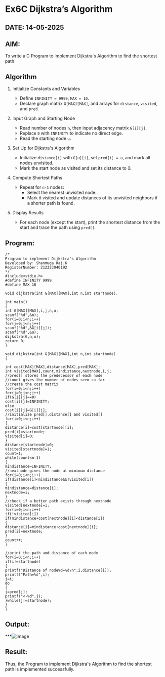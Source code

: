 # Ex6C Dijkstra’s Algorithm
## DATE: 14-05-2025
## AIM:
To write a C Program to implement Dijkstra's Algorithm to find the shortest path

## Algorithm

1. Initialize Constants and Variables  
   - Define `INFINITY = 9999`, `MAX = 10`.  
   - Declare graph matrix `G[MAX][MAX]`, and arrays for `distance`, `visited`, and `pred`.

2. Input Graph and Starting Node  
   - Read number of nodes `n`, then input adjacency matrix `G[i][j]`.  
   - Replace `0` with `INFINITY` to indicate no direct edge.  
   - Read the starting node `u`.

3. Set Up for Dijkstra's Algorithm 
   - Initialize `distance[i]` with `G[u][i]`, set `pred[i] = u`, and mark all nodes unvisited.  
   - Mark the start node as visited and set its distance to 0.

4. Compute Shortest Paths 
   - Repeat for `n-1` nodes:  
     - Select the nearest unvisited node.  
     - Mark it visited and update distances of its unvisited neighbors if a shorter path is found.

5. Display Results
   - For each node (except the start), print the shortest distance from the start and trace the path using `pred[]`.


## Program:
```
/*
Program to implement Dijkstra's Algorithm 
Developed by: Shanmuga Raj.K
RegisterNumber: 212223040192
*/
#include<stdio.h>
#define INFINITY 9999
#define MAX 10
 
void dijkstra(int G[MAX][MAX],int n,int startnode);
 
int main()
{
int G[MAX][MAX],i,j,n,u;
scanf("%d",&n);
for(i=0;i<n;i++)
for(j=0;j<n;j++)
scanf("%d",&G[i][j]);
scanf("%d",&u);
dijkstra(G,n,u);
return 0;
}
 
void dijkstra(int G[MAX][MAX],int n,int startnode)
{
 
int cost[MAX][MAX],distance[MAX],pred[MAX];
int visited[MAX],count,mindistance,nextnode,i,j;
//pred[] stores the predecessor of each node
//count gives the number of nodes seen so far
//create the cost matrix
for(i=0;i<n;i++)
for(j=0;j<n;j++)
if(G[i][j]==0)
cost[i][j]=INFINITY;
else
cost[i][j]=G[i][j];
//initialize pred[],distance[] and visited[]
for(i=0;i<n;i++)
{
distance[i]=cost[startnode][i];
pred[i]=startnode;
visited[i]=0;
}
distance[startnode]=0;
visited[startnode]=1;
count=1;
while(count<n-1)
{
mindistance=INFINITY;
//nextnode gives the node at minimum distance
for(i=0;i<n;i++)
if(distance[i]<mindistance&&!visited[i])
{
mindistance=distance[i];
nextnode=i;
}
//check if a better path exists through nextnode
visited[nextnode]=1;
for(i=0;i<n;i++)
if(!visited[i])
if(mindistance+cost[nextnode][i]<distance[i])
{
distance[i]=mindistance+cost[nextnode][i];
pred[i]=nextnode;
}
count++;
}
 
//print the path and distance of each node
for(i=0;i<n;i++)
if(i!=startnode)
{
printf("Distance of node%d=%d\n",i,distance[i]);
printf("Path=%d",i);
j=i;
do
{
j=pred[j];
printf("<-%d",j);
}while(j!=startnode);
}
}

```

## Output:

***![image](https://github.com/user-attachments/assets/121d86c2-a203-4174-aa9d-5389b62714ef)



## Result:
Thus, the Program to implement Dijkstra's Algorithm to find the shortest path is implemented successfully.

